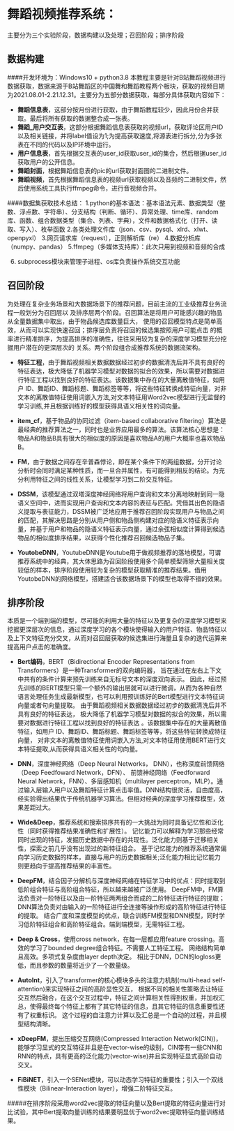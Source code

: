 # 舞蹈视频推荐系统：
主要分为三个实验阶段，数据构建以及处理；召回阶段；排序阶段


## 数据构建

####开发环境为：Windows10 + python3.8
本教程主要是针对B站舞蹈视频进行数据获取，数据来源于B站舞蹈区的中国舞和舞蹈教程两个板块，获取的视频日期为2021.08.01-2.21.12.31。主要分为五部分数据获取，每部分具体获取内容如下：

- **舞蹈信息表**，这部分按月份进行获取，由于舞蹈教程较少，因此月份合并获取。最后将所有获取的数据整合成一张表。
- **舞蹈_用户交互表**，这部分根据舞蹈信息表获取的视频url，获取评论区用户ID以及相关链接，并将label值设为1;为提高获取速度,将源表进行拆分,分为多张表在不同的代码以及IP环境中运行。
- **用户信息表**，首先根据交互表的user_id获取user_id的集合，然后根据user_id获取用户的公开信息。
- **舞蹈封面**，根据舞蹈信息表的pic的url获取封面图的二进制文件。
- **舞蹈视频**，首先根据舞蹈信息表的视频url获取视频以及音频的二进制文件，然后使用系统工具执行ffmpeg命令，进行音视频合并。

####数据集获取技术总结：
	1.python的基本语法：基本语法元素、数据类型（整数、浮点数、字符串）、分支结构（判断、循环）、异常处理、time库、random库、函数、组合数据类型（集合、列表、字典），文件和数据格式化（打开、读取、写入）、枚举函数
	2.各类处理文件库（json、csv、pysql、xlrd、xlwt、openpyxl）
    3.网页请求库（request），正则解析库（re）
    4.数据分析库（numpy、pandas）
    5.ffmpeg（多媒体支持库）：此次只用到视频和音频的合成

6. subprocess模块来管理子进程、os库负责操作系统交互功能



## 召回阶段

为处理在复杂业务场景和大数据场景下的推荐问题，目前主流的工业级推荐业务流程一般划分为召回层以
及排序层两个阶段。召回算法是将用户可能感兴趣的物品从全量数据集中取出，由于物品候选库数量巨大，
使用的召回模型特点是简单高效，从而可以实现快速召回；排序层负责将召回的候选集按照用户可能点击
的概率进行精准排序，为提高排序的准确性，往往采用较为复杂的深度学习模型充分挖掘用户潜在的更深层次的
关系。两个阶段组合成推荐系统的数据流架构。


- **特征工程**，由于舞蹈视频相关数据数据经过初步的数据清洗后并不具有良好的特征表达，极大降低了机器学习模型对数据的拟合的效果，所以需要对数据进行特征工程以找到良好的特征表达。该数据集中存在的大量离散值特征，如用户 ID、舞蹈ID、舞蹈标题、舞蹈标签等等，将这些特征转换成特征向量，对非文本的离散值特征使用词嵌入方法,对文本特征用Word2vec模型进行无监督的学习训练,并且根据训练好的模型获得具语义相关性的词向量。

- **item_cf**，基于物品的协同过滤（item-based collaborative filtering）算法是最经典的推荐算法之一，同时也是业界应用最多的算法。该算法核心思想是：物品A和物品B具有很大的相似度的原因是喜欢物品A的用户大概率也喜欢物品B。
- **FM**，由于数据之间存在辛普森悖论，即在某个条件下的两组数据，分开讨论分析时会同时满足某种性质，而一旦合并属性，有可能得到相反的结论。为充分利用特征之间的线性关系，让模型学习到二阶交互特征。
- **DSSM**，该模型通过双塔深度神经网络将用户查询和文本分离地映射到同一隐语义空间中，进而实现用户查询和文本内容的表征与匹配。凭借其出色的隐语义提取与表征能力，DSSM被广泛地应用于推荐召回阶段实现用户与物品之间的匹配，其解决思路是分别从用户侧和物品侧构建对应的隐语义特征表示向量，并基于用户和物品的隐语义特征表示向量，通过余弦相似度计算得到候选物品的相似度排序结果，以获得个性化推荐召回候选物品子集。
- **YoutobeDNN**，YoutubeDNN是Youtube用于做视频推荐的落地模型，可谓推荐系统中的经典，其大体思路为召回阶段使用多个简单模型筛除大量相关度较低的样本，排序阶段使用较为复杂的模型获取精准的推荐结果。借用YoutobeDNN的网络模型，搭建适合该数据场景下的模型也取得不错的效果。



## 排序阶段

本质是一个端到端的模型，尽可能的利用大量的特征以及更复杂的深度学习模型来挖掘更深层次的信息，通过深度学习的各个模块使得输入的用户特征、物品特征以及上下文特征充分交叉，从而对召回层获取的候选集进行海量且复杂的迭代运算来提高用户点击的准确度。


- **Bert编码**，BERT（Bidirectional Encoder Representations from Transformers）是一种Transformer的双向编码器，
  旨在通过在左右上下文中共有的条件计算来预先训练来自无标号文本的深度双向表示。
  因此，经过预先训练的BERT模型只需一个额外的输出层就可以进行微调，从而为各种自然语言处理任务生成最新模型，也可以利用预训练好的Bert模型进行文本特征词向量或者句向量提取。
  由于舞蹈视频相关数据数据经过初步的数据清洗后并不具有良好的特征表达，
  极大降低了机器学习模型对数据的拟合的效果，所以需要对数据进行特征工程以找到良好的特征表达
  。该数据集中存在的大量离散值特征，如用户 ID、舞蹈ID、舞蹈标题、舞蹈标签等等，将这些特征转换成特征向量，
  对非文本的离散值特征使用词嵌入方法,对文本特征用使用BERT进行文本特征提取,从而获得具语义相关性的句向量。


- **DNN**，深度神经网络（Deep Neural Networks， DNN），也称深度前馈网络（Deep Feedfoward Network，DFN）、
  前馈神经网络（Feedforward Neural Network，FNN）、多层感知机（multilayer perceptron，MLP）。通过输入层输入用户以及舞蹈特征计算点击率值。DNN结构很灵活，自由度高，经实验得出结果优于传统机器学习算法。但相对经典的深度学习推荐模型，效果差距过大。




- **Wide&Deep**，推荐系统和搜索排序共有的一大挑战为同时具备记忆性和泛化性（同时获得推荐结果准确性和扩展性）。
  记忆能力可以解释为学习那些经常同时出现的特征，发掘历史数据中存在的共现性。泛化能力则基于迁移相关性，探索之前几乎没有出现过的新特征组合。
  基于记忆能力的推荐系统通常偏向学习历史数据的样本，直接与用户的历史数据相关;泛化能力相比记忆能力则更趋向于提高推荐结果的丰富性。




- **DeepFM**，结合因子分解机与深度神经网络在特征学习中的优点：同时提取到低阶组合特征与高阶组合特征，所以越来越被广泛使用。
  DeepFM中，FM算法负责对一阶特征以及由一阶特征两两组合而成的二阶特征进行特征的提取；DNN算法负责对由输入的一阶特征进行全连接等操作形成的高阶特征进行特征的提取。
  结合广度和深度模型的优点，联合训练FM模型和DNN模型，同时学习低阶特征组合和高阶特征组合。端到端模型，无需特征工程。




- **Deep & Cross**，使用cross network，在每一层都应用feature crossing。高效的学习了bounded degree组合特征。不需要人工特征工程。
网络结构简单且高效。多项式复杂度由layer depth决定。
相比于DNN，DCN的logloss更低，而且参数的数量将近少了一个数量级。


- **AutoInt**，引入了transformer的核心模块多头的注意力机制(multi-head self-attention)来实现特征之间的高阶显性交互， 根据不同的相关性策略去让特征交互然后融合，在这个交互过程中，特征之间计算相关性得到权重，并加权汇总，使得最终每个特征上都有了其它特征的信息，且其它特征的信息重要性还有了权重标识。 这个过程的自注意力计算以及汇总是一个自动的过程，并且模型结构清晰。



- **xDeepFM**，提出压缩交互网络(Compressed Interaction Network(CIN))，能够学习显式的交互特征并且是在vector-wise的级别，CIN带有一些CNN和RNN的特点，具有更高的泛化能力(vector-wise)并且实现特征显式高阶自动交叉。



- **FiBiNET**，引入一个SENet模块，可以动态学习特征的重要性；引入一个双线性模块（Bilinear-Interaction layer），增强二阶特征交互。


#####在排序阶段采用word2vec提取的特征向量以及Bert提取的特征向量进行对比试验，其中Bert提取向量训练的结果要明显优于word2vec提取特征向量训练结果。